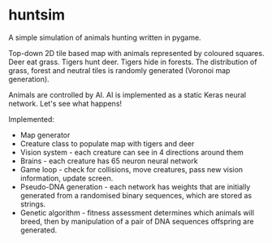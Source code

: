 # huntsim
A simple simulation of animals hunting written in pygame.

Top-down 2D tile based map with animals represented by coloured squares. 
Deer eat grass. Tigers hunt deer. Tigers hide in forests. 
The distribution of grass, forest and neutral tiles is randomly generated (Voronoi map generation).

Animals are controlled by AI. 
AI is implemented as a static Keras neural network.
Let's see what happens!

Implemented:
- Map generator
- Creature class to populate map with tigers and deer
- Vision system - each creature can see in 4 directions around them
- Brains - each creature has 65 neuron neural network
- Game loop - check for collisions, move creatures, pass new vision information, update screen.
- Pseudo-DNA generation - each network has weights that are initially generated from a randomised binary sequences, which are stored as strings.
- Genetic algorithm - fitness assessment determines which animals will breed, then by manipulation of a pair of DNA sequences offspring are generated.

